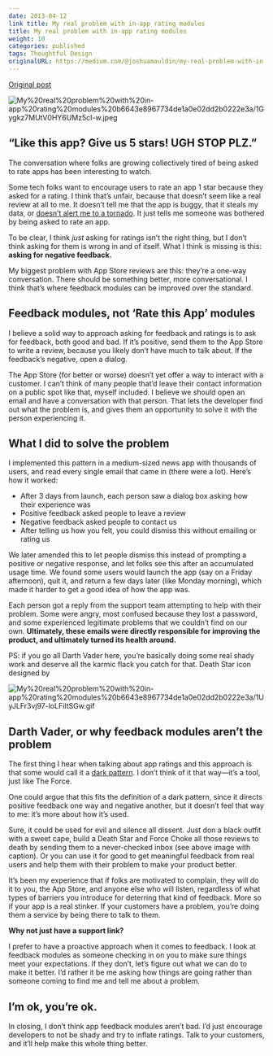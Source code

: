 ```yaml
---
date: 2013-04-12
link title: My real problem with in-app rating modules
title: My real problem with in-app rating modules
weight: 10
categories: published
tags: Thoughtful Design
originalURL: https://medium.com/@joshuamauldin/my-real-problem-with-in-app-rating-modules-b2c0df494783
---
```


[Original post](https://medium.com/@joshuamauldin/my-real-problem-with-in-app-rating-modules-b2c0df494783)

![My%20real%20problem%20with%20in-app%20rating%20modules%20b6643e8967734de1a0e02dd2b0222e3a/1Gygkz7MUtV0HY6UMz5cI-w.jpeg](/img/1Gygkz7MUtV0HY6UMz5cI-w.jpeg)

## “Like this app? Give us 5 stars! UGH STOP PLZ.”

The conversation where folks are growing collectively tired of being asked to rate apps has been interesting to watch.

Some tech folks want to encourage users to rate an app 1 star because they asked for a rating. I think that’s unfair, because that doesn’t seem like a real review at all to me. It doesn’t tell me that the app is buggy, that it steals my data, or [doesn’t alert me to a tornado](http://xkcd.com/937/). It just tells me someone was bothered by being asked to rate an app.

To be clear, I think *just* asking for ratings isn’t the right thing, but I don’t think asking for them is wrong in and of itself. What I think is missing is this: **asking for negative feedback.**

My biggest problem with App Store reviews are this: they’re a one-way conversation. There should be something better, more conversational. I think that’s where feedback modules can be improved over the standard.

## **Feedback modules, not ‘Rate this App’ modules**

I believe a solid way to approach asking for feedback and ratings is to ask for feedback, both good and bad. If it’s positive, send them to the App Store to write a review, because you likely don’t have much to talk about. If the feedback’s negative, open a dialog.

The App Store (for better or worse) doesn’t yet offer a way to interact with a customer. I can’t think of many people that’d leave their contact information on a public spot like that, myself included. I believe we should open an email and have a conversation with that person. That lets the developer find out what the problem is, and gives them an opportunity to solve it with the person experiencing it.

## What I did to solve the problem

I implemented this pattern in a medium-sized news app with thousands of users, and read every single email that came in (there were a lot). Here’s how it worked:

- After 3 days from launch, each person saw a dialog box asking how their experience was
- Positive feedback asked people to leave a review
- Negative feedback asked people to contact us
- After telling us how you felt, you could dismiss this without emailing or rating us

We later amended this to let people dismiss this instead of prompting a positive or negative response, and let folks see this after an accumulated usage time. We found some users would launch the app (say on a Friday afternoon), quit it, and return a few days later (like Monday morning), which made it harder to get a good idea of how the app was.

Each person got a reply from the support team attempting to help with their problem. Some were angry, most confused because they lost a password, and some experienced legitimate problems that we couldn’t find on our own. **Ultimately, these emails were directly responsible for improving the product, and ultimately turned its health around.**

PS: if you go all Darth Vader here, you’re basically doing some real shady work and deserve all the karmic flack you catch for that. Death Star icon designed by

![My%20real%20problem%20with%20in-app%20rating%20modules%20b6643e8967734de1a0e02dd2b0222e3a/1UyJLFr3vj97-loLFiItSGw.gif](My%20real%20problem%20with%20in-app%20rating%20modules%20b6643e8967734de1a0e02dd2b0222e3a/1UyJLFr3vj97-loLFiItSGw.gif)

## **Darth Vader, or why feedback modules aren’t the problem**

The first thing I hear when talking about app ratings and this approach is that some would call it a [dark pattern](http://darkpatterns.org/). I don’t think of it that way—it’s a tool, just like The Force.

One could argue that this fits the definition of a dark pattern, since it directs positive feedback one way and negative another, but it doesn’t feel that way to me: it’s more about how it’s used.

Sure, it could be used for evil and silence all dissent. Just don a black outfit with a sweet cape, build a Death Star and Force Choke all those reviews to death by sending them to a never-checked inbox (see above image with caption). Or you can use it for good to get meaningful feedback from real users and help them with their problem to make your product better.

It’s been my experience that if folks are motivated to complain, they will do it to you, the App Store, and anyone else who will listen, regardless of what types of barriers you introduce for deterring that kind of feedback. More so if your app is a real stinker. If your customers have a problem, you’re doing them a service by being there to talk to them.

**Why not just have a support link?**

I prefer to have a proactive approach when it comes to feedback. I look at feedback modules as someone checking in on you to make sure things meet your expectations. If they don’t, let’s figure out what we can do to make it better. I’d rather it be me asking how things are going rather than someone coming to find me and tell me about a problem.

## I’m ok, you’re ok.

In closing, I don’t think app feedback modules aren’t bad. I’d just encourage developers to not be shady and try to inflate ratings. Talk to your customers, and it’ll help make this whole thing better.